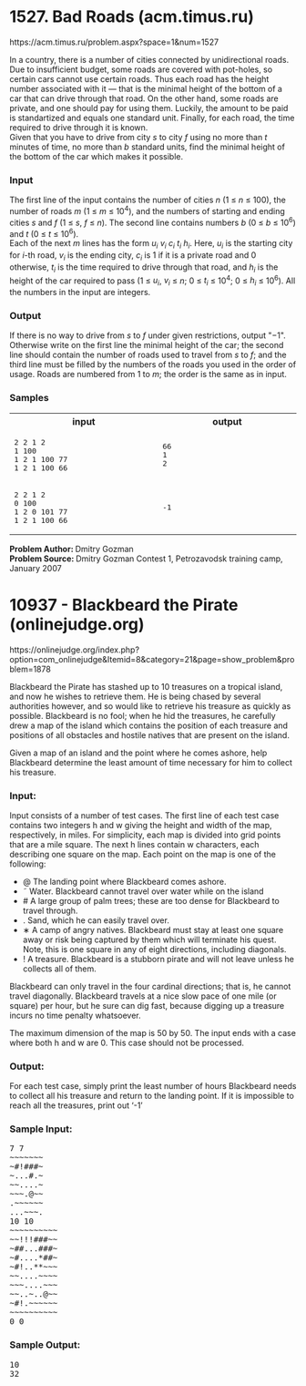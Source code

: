 <h1>1527. Bad Roads (acm.timus.ru)</h1>
<p>https://acm.timus.ru/problem.aspx?space=1&num=1527</p>
<div id="problem_text"><div class="problem_par"><div class="problem_par_normal">In a country, there is a number of cities connected by unidirectional roads. Due to
insufficient budget, some roads are covered with pot-holes, so certain
cars cannot use certain roads. Thus each road has the height number
associated with it&nbsp;— that is the minimal height of the bottom of a car
that can drive through that road. On the other hand, some roads are private,
and one should pay for using them. Luckily, the amount to be paid is
standartized and equals one standard unit. Finally, for each road, the time
required to drive through it is known.
</div></div><div class="problem_par"><div class="problem_par_normal">Given that you have to drive from city <i>s</i> to city <i>f</i> using no more than
<i>t</i> minutes of time, no more than <i>b</i> standard units, find the
minimal height of the bottom of the car which makes it possible.
</div></div><h3 class="problem_subtitle">Input</h3><div class="problem_par"><div class="problem_par_normal">The first line of the input contains the number of cities <i>n</i> (1&nbsp;≤&nbsp;<i>n</i>&nbsp;≤&nbsp;100), the number of roads <i>m</i>
(1&nbsp;≤&nbsp;<i>m</i>&nbsp;≤&nbsp;10<sup>4</sup>), and the numbers of starting and ending cities <i>s</i>
and <i>f</i> (1&nbsp;≤&nbsp;<i>s</i>, <i>f</i>&nbsp;≤&nbsp;<i>n</i>).
The second line contains numbers <i>b</i> (0&nbsp;≤&nbsp;<i>b</i>&nbsp;≤&nbsp;10<sup>6</sup>) and <i>t</i>
(0&nbsp;≤&nbsp;<i>t</i>&nbsp;≤&nbsp;10<sup>6</sup>).
</div></div><div class="problem_par"><div class="problem_par_normal">Each of the next <i>m</i> lines has the form <i>u<sub>i</sub> v<sub>i</sub> c<sub>i</sub> t<sub>i</sub> h<sub>i</sub></i>.
Here, <i>u<sub>i</sub></i> is the starting city for <i>i</i>-th road, <i>v<sub>i</sub></i> is the ending city,
<i>c<sub>i</sub></i> is 1 if it is a private road and 0 otherwise, <i>t<sub>i</sub></i> is the time
required to drive through that road, and <i>h<sub>i</sub></i> is the height of the car
required to pass (1&nbsp;≤&nbsp;<i>u<sub>i</sub></i>, <i>v<sub>i</sub></i>&nbsp;≤&nbsp;<i>n</i>; 0&nbsp;≤&nbsp;<i>t<sub>i</sub></i>&nbsp;≤&nbsp;10<sup>4</sup>; 
0&nbsp;≤&nbsp;<i>h<sub>i</sub></i>&nbsp;≤&nbsp;10<sup>6</sup>). All the numbers in the input are integers.</div></div><h3 class="problem_subtitle">Output</h3><div class="problem_par"><div class="problem_par_normal">If there is no way to drive from <i>s</i> to <i>f</i> under given restrictions,
output "−1". Otherwise write on the first line the minimal height
of the car; the second line should contain the number of roads used to travel
from <i>s</i> to <i>f</i>; and the third line must be filled by the numbers of the roads
you used in the order of usage. Roads are numbered from 1 to <i>m</i>; the
order is the same as in input.
</div></div><h3 class="problem_subtitle">Samples</h3><table class="sample"><tbody><tr><th width="350">input</th><th width="350">output</th></tr><tr><td><pre>2 2 1 2     
1 100       
1 2 1 100 77
1 2 1 100 66
</pre></td><td><pre>66
1
2
</pre></td></tr><tr><td><pre>2 2 1 2     
0 100       
1 2 0 101 77
1 2 1 100 66
</pre></td><td><pre>-1
</pre></td></tr></tbody></table><div class="problem_source"><b>Problem Author: </b>Dmitry Gozman<br><b>Problem Source: </b>Dmitry Gozman Contest 1, Petrozavodsk training camp, January 2007<br></div></div>

<h1>10937 - Blackbeard the Pirate (onlinejudge.org)</h1>
<p>https://onlinejudge.org/index.php?option=com_onlinejudge&Itemid=8&category=21&page=show_problem&problem=1878</p>
<p>Blackbeard the Pirate has stashed up to 10 treasures on a tropical
island, and now he wishes to retrieve them. He is being chased by
several authorities however, and so would like to retrieve his treasure as
quickly as possible. Blackbeard is no fool; when he hid the treasures,
he carefully drew a map of the island which contains the position of
each treasure and positions of all obstacles and hostile natives that are
present on the island.</p>
<p>Given a map of an island and the point where he comes ashore,
help Blackbeard determine the least amount of time necessary for him
to collect his treasure.</p>
<h3>Input:</h3>
<p>Input consists of a number of test cases. The first line of each test
case contains two integers h and w giving the height and width of the
map, respectively, in miles. For simplicity, each map is divided into grid
points that are a mile square. The next h lines contain w characters,
each describing one square on the map. Each point on the map is one
of the following:</p>
<ul>
	<li>@ The landing point where Blackbeard comes ashore.</li>
	<li>˜ Water. Blackbeard cannot travel over water while on the island</li>
	<li># A large group of palm trees; these are too dense for Blackbeard to travel through.</li>
	<li>. Sand, which he can easily travel over.</li>
	<li>∗ A camp of angry natives. Blackbeard must stay at least one square away or risk being captured
by them which will terminate his quest. Note, this is one square in any of eight directions,
including diagonals.</li>
	<li>! A treasure. Blackbeard is a stubborn pirate and will not leave unless he collects all of them.</li>
</ul>
<p>Blackbeard can only travel in the four cardinal directions; that is, he cannot travel diagonally.
Blackbeard travels at a nice slow pace of one mile (or square) per hour, but he sure can dig fast,
because digging up a treasure incurs no time penalty whatsoever.</p>
<p>The maximum dimension of the map is 50 by 50. The input ends with a case where both h and w
are 0. This case should not be processed.</p>
<h3>Output:</h3>
<p>For each test case, simply print the least number of hours Blackbeard needs to collect all his treasure
and return to the landing point. If it is impossible to reach all the treasures, print out ‘-1’</p>

<h3>Sample Input:</h3>
<pre>
7 7
~~~~~~~
~#!###~
~...#.~
~~....~
~~~.@~~
.~~~~~~
...~~~.
10 10
~~~~~~~~~~
~~!!!###~~
~##...###~
~#....*##~
~#!..**~~~
~~....~~~~
~~~....~~~
~~..~..@~~
~#!.~~~~~~
~~~~~~~~~~
0 0
</pre>
<h3>Sample Output:</h3>
<pre>
10
32
</pre>
